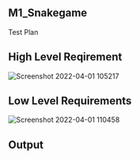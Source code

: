 ## M1_Snakegame

Test Plan 

## High Level Reqirement
![Screenshot 2022-04-01 105217](https://user-images.githubusercontent.com/102678112/161200040-4e9d7d92-8f5a-448f-b81c-95b67d833062.png)

## Low Level Requirements
![Screenshot 2022-04-01 110458](https://user-images.githubusercontent.com/102678112/161201379-265dc679-08df-42fd-8fc3-5e32d089293b.png)

## Output
